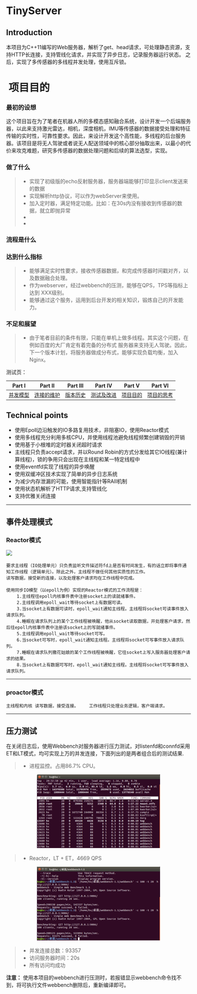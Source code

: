 # TinyServer

## Introduction  

本项目为C++11编写的Web服务器，解析了get、head请求，可处理静态资源，支持HTTP长连接，支持管线化请求，并实现了异步日志，记录服务器运行状态。 
之后，实现了多传感器的多线程并发处理，使用互斥锁。

#  项目目的

### 最初的设想
这个项目旨在为了笔者在机器人所的多模态感知融合系统，设计开发一个后端服务器，以此来支持激光雷达，相机，深度相机，IMU等传感器的数据接受处理和特征传输的实时性，可靠性要求。因此，来设计开发这个高性能，多线程的后台服务器。该项目是将无人驾驶或者说无人配送领域中的核心部分抽取出来，以最小的代价来攻克难题，研究多传感器的数据处理问题和后续的算法选型，实现。

### 做了什么
> * 实现了初级版的echo反射服务器，服务器端能够打印显示client发送来的数据
> * 实现解析http协议，可以作为webServer来使用。
>  * 加入定时器，满足特定功能。比如：在30s内没有接收到传感器的数据，就立即抛异常
>  * 
>  *
### 流程是什么


### 达到什么指标
> * 能够满足实时性要求，接收传感器数据，和完成传感器时间戳对齐，以及数据融合处理。
> * 作为webserver，经过webbench的压测，能够在QPS，TPS等指标上达到 XXX级别。
> * 能够通过这个服务，运用到后台开发的相关知识，锻炼自己的开发能力。

### 不足和展望
> * 由于笔者目前的条件有限，只能在单机上做多线程。其实这个问题，在例如百度的大厂肯定有着完备的分布式 服务器来支持无人驾驶。因此，下一个版本计划，将服务器做成分布式，能够实现负载均衡，加入Nginx。

测试页：

| Part Ⅰ | Part Ⅱ | Part Ⅲ | Part Ⅳ | Part Ⅴ | Part Ⅵ |
| :--------: | :---------: | :---------: | :---------: | :---------: | :---------: |
| [并发模型](https://github.com/HanXiao68/TinyServer/blob/master/%E5%B9%B6%E5%8F%91%E6%A8%A1%E5%9E%8B.md)|[连接的维护](https://github.com/linyacool/WebServer/blob/master/连接的维护.md)|[版本历史](https://github.com/linyacool/WebServer/blob/master/%E7%89%88%E6%9C%AC%E5%8E%86%E5%8F%B2.md) | [测试及改进](https://github.com/HanXiao68/TinyServer/blob/master/%E6%B5%8B%E8%AF%95.md) | [项目目的](https://github.com/linyacool/WebServer/blob/master/%E9%A1%B9%E7%9B%AE%E7%9B%AE%E7%9A%84.md) | [项目的思考](https://github.com/HanXiao68/TinyServer/blob/master/%E9%A1%B9%E7%9B%AE%E7%9A%84%E6%80%9D%E8%80%83)

## Technical points
* 使用Epoll边沿触发的IO多路复用技术，非阻塞IO，使用Reactor模式
* 使用多线程充分利用多核CPU，并使用线程池避免线程频繁创建销毁的开销
* 使用基于小根堆的定时器关闭超时请求
* 主线程只负责accept请求，并以Round Robin的方式分发给其它IO线程(兼计算线程)，锁的争用只会出现在主线程和某一特定线程中
* 使用eventfd实现了线程的异步唤醒
* 使用双缓冲区技术实现了简单的异步日志系统
* 为减少内存泄漏的可能，使用智能指针等RAII机制
* 使用状态机解析了HTTP请求,支持管线化
* 支持优雅关闭连接

---
## 事件处理模式

### Reactor模式

<img src="https://github.com/HanXiao68/libevent/blob/master/image/reactor.png" width="775"/>

    要求主线程（IO处理单元）只负责监听文件描述符fd上是否有时间发生，有的话立即将事件通知工作线程（逻辑单元）。除此之外，主线程不做任何其他实质性的工作。
    读写数据，接受新的连接，以及处理客户请求均在工作线程中完成。

    使用同步IO模型（以epoll为例）实现的Reactor模式的工作流程是：
        1.主线程往epoll内核事件表中注册socket上的读就绪事件。
        2.主线程调用epoll_wait等待socket上有数据可读。
        3.当socket上有数据可读时，epoll_wait通知主线程。主线程将socket可读事件放入请求队列。
        4.睡眠在请求队列上的某个工作线程被唤醒，他从socket读取数据，并处理客户请求，然后往epoll内核事件表中注册该socket上的写就绪事件。
        5.主线程调用epoll_wait等待socket可写。
        6.当socket可写时，epoll_wait通知主线程。主线程将socket可写事件放入请求队列。
        7.睡眠在请求队列撒花姑娘的某个工作线程被唤醒，它往socket上写入服务器处理客户请求的结果。
        8.当socket上有数据可写时，epoll_wait通知主线程。主线程将socket可写事件放入请求队列。
---

### proactor模式
    主线程和内核 读写数据，接受连接。    工作线程只处理业务逻辑，客户端请求。
---

压力测试
-------------
在关闭日志后，使用Webbench对服务器进行压力测试，对listenfd和connfd采用ET和LT模式，均可实现上万的并发连接，下面列出的是两者组合后的测试结果. 

> * 进程监控。占用86.7%  CPU。

<div align=center><img src="https://github.com/HanXiao68/TinyServer/blob/master/test_pressure_result/top.png" height="201"/> </div>

> * Reactor，LT + ET，4669 QPS

<div align=center><img src="https://github.com/HanXiao68/TinyServer/blob/master/test_pressure_result/500.png" height="201"/> </div>


> * 并发连接总数：93357
> * 访问服务器时间：20s
> * 所有访问均成功

**注意：** 使用本项目的webbench进行压测时，若报错显示webbench命令找不到，将可执行文件webbench删除后，重新编译即可。


